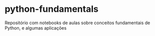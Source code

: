# python-fundamentals
Repositório com notebooks de aulas sobre conceitos fundamentais de Python, e algumas aplicações
